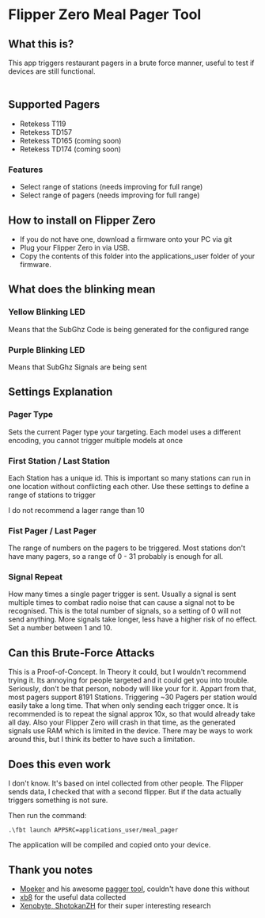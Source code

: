 # Flipper Zero Meal Pager Tool

## What this is?
This app triggers restaurant pagers in a brute force manner, useful to test if devices are still functional. 
<br><br>

## Supported Pagers
- Retekess T119
- Retekess TD157
- Retekess TD165 (coming soon)
- Retekess TD174 (coming soon)

### Features
- Select range of stations (needs improving for full range)
- Select range of pagers (needs improving for full range)

## How to install on Flipper Zero
- If you do not have one, download a firmware onto your PC via git<br>
- Plug your Flipper Zero in via USB. <br>
- Copy the contents of this folder into the applications_user folder of your firmware. <br> 

## What does the blinking mean

### Yellow Blinking LED
Means that the SubGhz Code is being generated for the configured range

### Purple Blinking LED
Means that SubGhz Signals are being sent

## Settings Explanation

### Pager Type
Sets the current Pager type your targeting. Each model uses a different encoding, you cannot trigger multiple models at once

### First Station / Last Station
Each Station has a unique id. This is important so many stations can run in one location without conflicting each other. Use these settings to define a range of stations to trigger

I do not recommend a lager range than 10

### Fist Pager / Last Pager
The range of numbers on the pagers to be triggered. Most stations don't have many pagers, so a range of 0 - 31 probably is enough for all.

### Signal Repeat
How many times a single pager trigger is sent. Usually a signal is sent multiple times to combat radio noise that can cause a signal not to be recognised. 
This is the total number of signals, so a setting of 0 will not send anything. More signals take longer, less have a higher risk of no effect. Set a number between 1 and 10. 


## Can this Brute-Force Attacks
This is a Proof-of-Concept. In Theory it could, but I wouldn't recommend trying it. Its annoying for people targeted and it could get you into trouble. Seriously, don't be that person, nobody will like your for it. 
Appart from that, most pagers support 8191 Stations. Triggering ~30 Pagers per station would easily take a long time. That when only sending each trigger once. It is recommended is to repeat the signal approx 10x, so that would already take all day. 
Also your Flipper Zero will crash in that time, as the generated signals use RAM which is limited in the device. There may be ways to work around this, but I think its better to have such a limitation.

## Does this even work
I don't know. It's based on intel collected from other people. The Flipper sends data, I checked that with a second flipper. But if the data actually triggers something is not sure. 

Then run the command: 
 ```
.\fbt launch APPSRC=applications_user/meal_pager
 ```
The application will be compiled and copied onto your device. 

## Thank you notes
- [Moeker](https://github.com/moeker) and his awesome [pagger tool](https://github.com/meoker/pagger), couldn't have done this without
- [xb8](https://github.com/xb8/t119bruteforcer) for the useful data collected
- [Xenobyte, ShotokanZH](https://twitter.com/xenobyte_/status/1558123251276070912) for their super interesting research